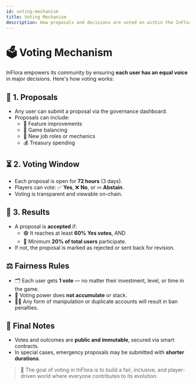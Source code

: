 ```yaml
---
id: voting-mechanism
title: Voting Mechanism
description: How proposals and decisions are voted on within the InFlora DAO.
---
```


# 🗳️ Voting Mechanism

InFlora empowers its community by ensuring **each user has an equal voice** in major decisions. Here's how voting works:

## 🧾 1. Proposals

- Any user can submit a proposal via the governance dashboard.
- Proposals can include:
  - 🌱 Feature improvements
  - 🔄 Game balancing
  - 🧩 New job roles or mechanics
  - 💰 Treasury spending

## ⏳ 2. Voting Window

- Each proposal is open for **72 hours** (3 days).
- Players can vote: ✅ **Yes**, ❌ **No**, or 💤 **Abstain**.
- Voting is transparent and viewable on-chain.

## 🧮 3. Results

- A proposal is **accepted** if:
  - 🟢 It reaches at least **60% Yes votes**, AND
  - 👥 Minimum **20% of total users** participate.
- If not, the proposal is marked as rejected or sent back for revision.

## ⚖️ Fairness Rules

- 🗂️ Each user gets **1 vote** — no matter their investment, level, or time in the game.
- 🔄 Voting power does **not accumulate** or stack.
- 👮‍♀️ Any form of manipulation or duplicate accounts will result in ban penalties.

## 📌 Final Notes

- Votes and outcomes are **public and immutable**, secured via smart contracts.
- In special cases, emergency proposals may be submitted with **shorter durations**.

> 🎯 The goal of voting in InFlora is to build a fair, inclusive, and player-driven world where everyone contributes to its evolution.

